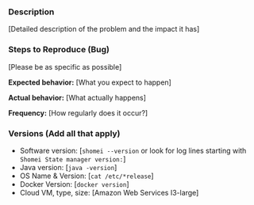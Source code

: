 <!-- 
By filing an Issue, you are expected to comply with the Code of Conduct, 
including treating everyone with respect:
https://github.com/ConsenSys/shomei/blob/master/CODE-OF-CONDUCT.md

Not all sections will apply to all issue types.
-->

### Description
[Detailed description of the problem and the impact it has]

### Steps to Reproduce (Bug)
[Please be as specific as possible]

**Expected behavior:** [What you expect to happen]

**Actual behavior:** [What actually happens]

**Frequency:** [How regularly does it occur?]

### Versions (Add all that apply)
* Software version: [`shomei --version` or look for log lines starting with `Shomei State manager version:`]
* Java version: [`java -version`]
* OS Name & Version: [`cat /etc/*release`]
* Docker Version: [`docker version`]
* Cloud VM, type, size: [Amazon Web Services I3-large]